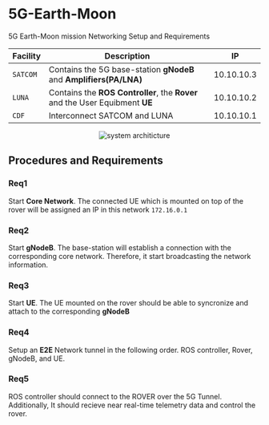 # 5G-Earth-Moon
5G Earth-Moon mission Networking Setup and Requirements

| Facility | Description | IP |
| --- | --- | --- | 
| `SATCOM` | Contains the 5G base-station **gNodeB** and **Amplifiers(PA/LNA)** | 10.10.10.3 |
| `LUNA` | Contains the **ROS Controller**, the **Rover** and the User Equibment **UE**  | 10.10.10.2 |
| `CDF` | Interconnect SATCOM and LUNA | 10.10.10.1 |

<p align="center">
<img  src="https://github.com/astroa-git/5G-Earth-Moon/blob/main/fig1.jpg" alt="system architicture" class="inline"/>
</p>


## Procedures and Requirements

### Req1

Start **Core Network**. The connected UE which is mounted on top of the rover will be assigned an IP in this network `172.16.0.1`

### Req2

Start **gNodeB**. The base-station will establish a connection with the corresponding core network. Therefore, it start broadcasting the network information.

### Req3

Start **UE**. The UE mounted on the rover should be able to syncronize and attach to the corresponding **gNodeB**

### Req4

Setup an **E2E** Network tunnel in the following order. ROS controller, Rover, gNodeB, and UE.

### Req5

ROS controller should connect to the ROVER over the 5G Tunnel. Additionally, It should recieve near real-time telemetry data and control the rover.
